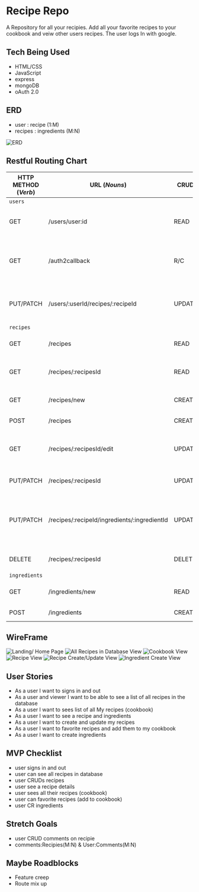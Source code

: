 # Recipe Repo
A  Repository for all your recipies. Add all your favorite recipes to your cookbook and veiw other users recipes. The user logs In with google. 


## Tech Being Used
* HTML/CSS
* JavaScript
* express
* mongoDB
* oAuth 2.0

## ERD
* user : recipe (1:M)
* recipes : ingredients (M:N)

![ERD](assets/ERD.drawio.png)

## Restful Routing Chart
| HTTP METHOD (_Verb_) | URL (_Nouns_)                                | CRUD   | Response                                                  | Notes                        |
| -------------------- | -------------------------------------------- | ------ | --------------------------------------------------------- | ---------------------------- |
| `users`              |                                              |        |                                                           |                              |
| GET                  | /users/user:id                               | READ   | display user cookbook with userId                         |                              |
| GET                  | /auth2callback                               | R/C    | login or add user to database after google oauth          |                              |
| PUT/PATCH            | /users/:userId/recipes/:recipeId             | UPDATE | link recipe with recipeId to user with userId             | add recipe to cookbook       |
| `recipes`            |                                              |        |                                                           |                              |
| GET                  | /recipes                                     | READ   | displays array of all recipes                             |                              |
| GET                  | /recipes/:recipesId                          | READ   | display a single recipe with recipesId                    |                              |
| GET                  | /recipes/new                                 | CREATE | display new recipe view                                   | create/update uses same view |
| POST                 | /recipes                                     | CREATE | create new recipe                                         |                              |
| GET                  | /recipes/:recipesId/edit                     | UPDATE | display new recipe view populated with recipe info        | create/update uses same view |
| PUT/PATCH            | /recipes/:recipesId                          | UPDATE | update user with recipesId                                |                              |
| PUT/PATCH            | /recipes/:recipeId/ingredients/:ingredientId | UPDATE | link ingredient with ingredientId to recipe with recipeId |                              |
| DELETE               | /recipes/:recipesId                          | DELETE | delete user with recipesId                                |                              |
| `ingredients`        |                                              |        |                                                           |                              |
| GET                  | /ingredients/new                             | READ   | display new ingredient view                               |                              |
| POST                 | /ingredients                                 | CREATE | create new ingredient                                     |                              |


## WireFrame
![Landing/ Home Page](assets/Landing_HomePage.drawio.png)
![All Recipes in Database View](assets/All-Recipes-in-Database-View.drawio.png)
![Cookbook View](assets/Cookbook-View.drawio.png)
![Recipe View](assets/Recipe-View.drawio.png)
![Recipe Create/Update View](assets/Recipe-Create_Update-View.drawio.png)
![Ingredient Create View](assets/Ingredient-Create-View.drawio.png)

## User Stories
* As a user I want to signs in and out
* As a user and viewer I want to be able to see a list of all recipes in the database
* As a user I want to sees list of all My recipes (cookbook)
* As a user I want to see a recipe and ingredients
* As a user I want to create and update my recipes
* As a user I want to favorite recipes and add them to my cookbook
* As a user I want to create ingredients

## MVP Checklist
* user signs in and out
* user can see all recipes in database
* user CRUDs recipes
* user see a recipe details
* user sees all their recipes (cookbook)
* user can favorite recipes (add to cookbook)
* user CR ingredients

## Stretch Goals
* user CRUD comments on recipie
* comments:Recipies(M:N) & User:Comments(M:N)


## Maybe Roadblocks
* Feature creep
* Route mix up
